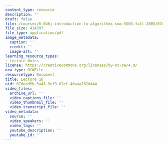 ```yaml
---
content_type: resource
description: ''
draft: false
file: /courses/6-046j-introduction-to-algorithms-sma-5503-fall-2005/07deed5b5a439ef982ef40aaa282d444_lec16.pdf
file_size: 414397
file_type: application/pdf
image_metadata:
  caption: ''
  credit: ''
  image-alt: ''
learning_resource_types:
- Lecture Notes
license: https://creativecommons.org/licenses/by-nc-sa/4.0/
ocw_type: OCWFile
resourcetype: Document
title: Lecture 16
uid: 07deed5b-5a43-9ef9-82ef-40aaa282d444
video_files:
  archive_url: ''
  video_captions_file: ''
  video_thumbnail_file: ''
  video_transcript_file: ''
video_metadata:
  source: ''
  video_speakers: ''
  video_tags: ''
  youtube_description: ''
  youtube_id: ''
---
```

